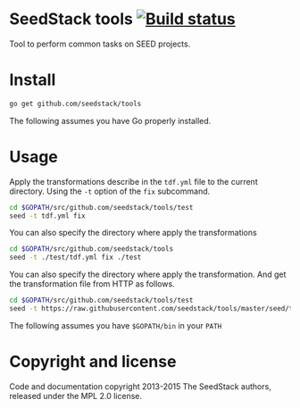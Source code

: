 # SeedStack tools [![Build status](https://travis-ci.org/seedstack/tools.svg?branch=master)](https://travis-ci.org/seedstack/tools)

Tool to perform common tasks on SEED projects.

# Install

```bash
go get github.com/seedstack/tools
```

The following assumes you have Go properly installed.

# Usage

Apply the transformations describe in the `tdf.yml` file to the
current directory. Using the `-t` option of the `fix` subcommand.

```bash
cd $GOPATH/src/github.com/seedstack/tools/test
seed -t tdf.yml fix
```

You can also specify the directory where apply the transformations

```bash
cd $GOPATH/src/github.com/seedstack/tools
seed -t ./test/tdf.yml fix ./test
```

You can also specify the directory where apply the transformation. And
get the transformation file from HTTP as follows.

```bash
cd $GOPATH/src/github.com/seedstack/tools/test
seed -t https://raw.githubusercontent.com/seedstack/tools/master/seed/tdf.yml fix
```

The following assumes you have `$GOPATH/bin` in your `PATH`

# Copyright and license
Code and documentation copyright 2013-2015 The SeedStack authors, released under the MPL 2.0 license.
